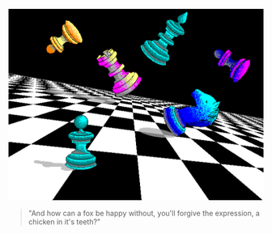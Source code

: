 ![wallpaper](https://github.com/knfnsc/knfnsc/blob/main/wallpaper.png "Wallpaper")

> "And how can a fox be happy without, you'll forgive the expression, a chicken in it's teeth?"
